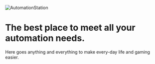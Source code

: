 ![AutomationStation](https://github.com/Galbrush/AutomationStation/assets/91205026/ef309a0a-f8d0-4c25-83b1-86d0b3ed5859)


# The best place to meet all your automation needs. 
Here goes anything and everything to make every-day life and gaming easier.

